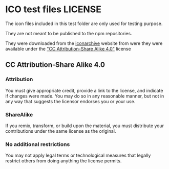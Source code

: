 # ICO test files LICENSE

The icon files included in this test folder are only used for testing purpose.

They are not meant to be published to the npm repositories.

They were downloaded from the [iconarchive](http://www.iconarchive.com/show/filetype-icons-by-filetypeicons/css-icon.html) website from were they were available under the ["CC Attribution-Share Alike 4.0"](https://creativecommons.org/licenses/by-sa/4.0/) license

## CC Attribution-Share Alike 4.0

### Attribution

You must give appropriate credit, provide a link to the license, and indicate if changes were made. You may do so in any reasonable manner, but not in any way that suggests the licensor endorses you or your use.

### ShareAlike

If you remix, transform, or build upon the material, you must distribute your contributions under the same license as the original.

### No additional restrictions

You may not apply legal terms or technological measures that legally restrict others from doing anything the license permits.
